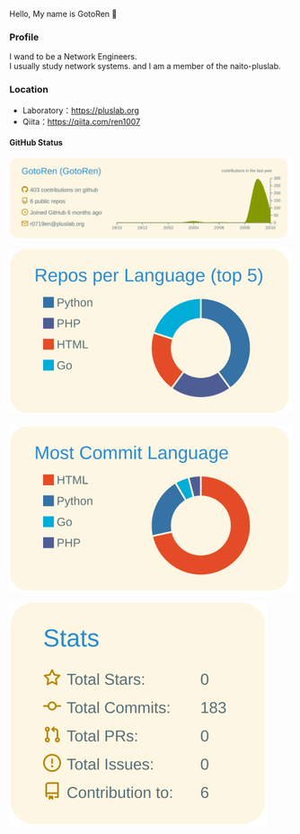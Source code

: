 Hello, My name is GotoRen 👋

### Profile
I wand to be a Network Engineers.<br>
I usually study network systems. and I am a member of the naito-pluslab.

### Location
  - Laboratory：https://pluslab.org
  - Qiita：https://qiita.com/ren1007

#### GitHub Status
[![](https://raw.githubusercontent.com/GotoRen/GotoRen/master/profile-summary-card-output/solarized/0-profile-details.svg)](https://github.com/vn7n24fzkq/github-profile-summary-cards)

[![](https://raw.githubusercontent.com/GotoRen/GotoRen/master/profile-summary-card-output/solarized/1-repos-per-language.svg)](https://github.com/vn7n24fzkq/github-profile-summary-cards)&emsp;[![](https://raw.githubusercontent.com/GotoRen/GotoRen/master/profile-summary-card-output/solarized/2-most-commit-language.svg)](https://github.com/vn7n24fzkq/github-profile-summary-cards)

[![](https://raw.githubusercontent.com/GotoRen/GotoRen/master/profile-summary-card-output/solarized/3-stats.svg)](https://github.com/vn7n24fzkq/github-profile-summary-cards)
